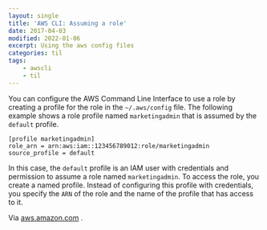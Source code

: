 ```yaml
---
layout: single
title: 'AWS CLI: Assuming a role'
date: 2017-04-03
modified: 2022-01-06
excerpt: Using the aws config files
categories: til
tags:
    - awscli
    - til
---
```


You can configure the AWS Command Line Interface to use a role by creating a profile for
the role in the `~/.aws/config` file. The following example shows a role profile named
`marketingadmin` that is assumed by the `default` profile.

```awscli
[profile marketingadmin]
role_arn = arn:aws:iam::123456789012:role/marketingadmin
source_profile = default
```

In this case, the `default` profile is an IAM user with credentials and permission to
assume a role named `marketingadmin`. To access the role, you create a named profile.
Instead of configuring this profile with credentials, you specify the `ARN` of the role
and the name of the profile that has access to it.

Via [aws.amazon.com](https://docs.aws.amazon.com/cli/latest/userguide/cli-roles.html)
.
